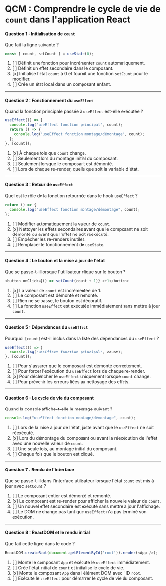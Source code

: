 # **QCM : Comprendre le cycle de vie de `count` dans l'application React**

#### **Question 1 : Initialisation de `count`**
Que fait la ligne suivante ?
```javascript
const [ count, setCount ] = useState(0);
```

1. [ ] Définit une fonction pour incrémenter `count` automatiquement.  
2. [ ] Définit un effet secondaire dans le composant.  
3. [x] Initialise l'état `count` à 0 et fournit une fonction `setCount` pour le modifier.  
4. [ ] Crée un état local dans un composant enfant.

---

#### **Question 2 : Fonctionnement du `useEffect`**
Quand la fonction principale passée à `useEffect` est-elle exécutée ?  
```javascript
useEffect(() => {
  console.log("useEffect fonction principal", count);
  return () => {
    console.log("useEffect fonction montage/démontage", count);
  };
}, [count]);
```

1. [x] À chaque fois que `count` change.  
2. [ ] Seulement lors du montage initial du composant.  
3. [ ] Seulement lorsque le composant est démonté.  
4. [ ] Lors de chaque re-render, quelle que soit la variable d'état.

---

#### **Question 3 : Retour de `useEffect`**
Quel est le rôle de la fonction retournée dans le hook `useEffect` ?  
```javascript
return () => {
  console.log("useEffect fonction montage/démontage", count);
};
```

1. [ ] Modifier automatiquement la valeur de `count`.  
2. [x] Nettoyer les effets secondaires avant que le composant ne soit démonté ou avant que l'effet ne soit réexécuté.  
3. [ ] Empêcher les re-renders inutiles.  
4. [ ] Remplacer le fonctionnement de `useState`.

---

#### **Question 4 : Le bouton et la mise à jour de l'état**
Que se passe-t-il lorsque l'utilisateur clique sur le bouton ?
```javascript
<button onClick={() => setCount(count + 1)} >+1</button>
```

1. [x] La valeur de `count` est incrémentée de 1.  
2. [ ] Le composant est démonté et remonté.  
3. [ ] Rien ne se passe, le bouton est décoratif.  
4. [ ] La fonction `useEffect` est exécutée immédiatement sans mettre à jour `count`.

---

#### **Question 5 : Dépendances du `useEffect`**
Pourquoi `[count]` est-il inclus dans la liste des dépendances du `useEffect` ?
```javascript
useEffect(() => {
  console.log("useEffect fonction principal", count);
}, [count]);
```

1. [ ] Pour s'assurer que le composant est démonté correctement.  
2. [ ] Pour forcer l'exécution du `useEffect` lors de chaque re-render.  
3. [x] Pour déclencher le `useEffect` uniquement lorsque `count` change.  
4. [ ] Pour prévenir les erreurs liées au nettoyage des effets.

---

#### **Question 6 : Le cycle de vie du composant**
Quand la console affiche-t-elle le message suivant ?  
```javascript
console.log("useEffect fonction montage/démontage", count);
```

1. [ ] Lors de la mise à jour de l'état, juste avant que le `useEffect` ne soit réexécuté.  
2. [x] Lors du démontage du composant ou avant la réexécution de l'effet avec une nouvelle valeur de `count`.  
3. [ ] Une seule fois, au montage initial du composant.  
4. [ ] Chaque fois que le bouton est cliqué.

---

#### **Question 7 : Rendu de l'interface**
Que se passe-t-il dans l'interface utilisateur lorsque l'état `count` est mis à jour avec `setCount` ?  

1. [ ] Le composant entier est démonté et remonté.  
2. [x] Le composant est re-render pour afficher la nouvelle valeur de `count`.  
3. [ ] Un nouvel effet secondaire est exécuté sans mettre à jour l'affichage.  
4. [ ] Le DOM ne change pas tant que `useEffect` n'a pas terminé son exécution.

---

#### **Question 8 : ReactDOM et le rendu initial**
Que fait cette ligne dans le code ?  
```javascript
ReactDOM.createRoot(document.getElementById('root')).render(<App />);
```

1. [ ] Monte le composant `App` et exécute le `useEffect` immédiatement.  
2. [ ] Crée l'état initial de `count` et initialise le cycle de vie.  
3. [x] Monte le composant `App` dans l'élément DOM avec l'ID `root`.  
4. [ ] Exécute le `useEffect` pour démarrer le cycle de vie du composant.
